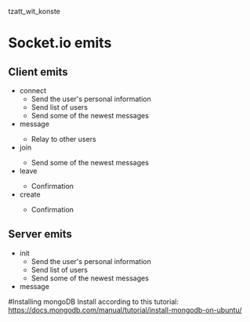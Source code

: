 tzatt_wit_konste

# Socket.io emits

## Client emits
* connect
  * Send the user's personal information
  * Send list of users
  * Send some of the newest messages
* message <data>
  * Relay to other users
* join <channel>
  * Send some of the newest messages
* leave <channel>
  * Confirmation
* create <channel>
  * Confirmation

## Server emits
* init 
  * Send the user's personal information
  * Send list of users
  * Send some of the newest messages
* message <data>

#Installing mongoDB
Install according to this tutorial:
https://docs.mongodb.com/manual/tutorial/install-mongodb-on-ubuntu/